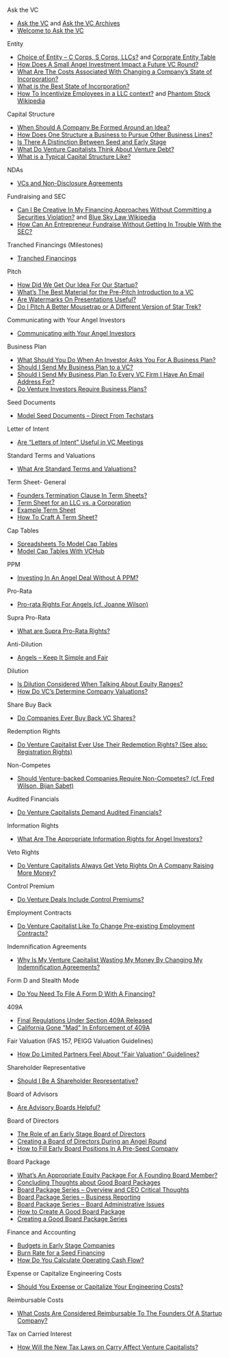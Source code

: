 Ask the VC
*   [Ask the VC](http://www.askthevc.com) and [Ask the VC Archives](http://www.askthevc.com/wp/archives)
*   [Welcome to Ask the VC](http://www.askthevc.com/wp/archives/2006/11/welcome-to-ask-the-vc.html)

Entity
*   [Choice of Entity – C Corps, S Corps, LLCs?](http://www.askthevc.com/wp/archives/2008/11/choice-of-entity-c-corps-s-corps-llcs.html) and [Corporate Entity Table](http://www.themoneyalert.com/Corp-Entity-Table.html)
*   [How Does A Small Angel Investment Impact a Future VC Round?](http://www.askthevc.com/wp/archives/2008/03/how-does-a-small-angel-investment-impact-a-future-vc-round.html)
*   [What Are The Costs Associated With Changing a Company’s State of Incorporation?](http://www.askthevc.com/wp/archives/2007/08/what-are-the-costs-associated-with-changing-a-companys-state-of-incorporation.html)
*   [What is the Best State of Incorporation?](http://www.askthevc.com/wp/archives/2007/05/what-is-the-best-state-of-incorporation.html)
*   [How To Incentivize Employees in a LLC context?](http://www.askthevc.com/wp/archives/2007/01/how-to-incentivize-employees-in-a-llc-context.html) and [Phantom Stock Wikipedia](https://en.wikipedia.org/wiki/Phantom_stock)

Capital Structure
*   [When Should A Company Be Formed Around an Idea?](http://www.askthevc.com/wp/archives/2012/06/when-should-a-company-be-formed-around-an-idea.html)
*   [How Does One Structure a Business to Pursue Other Business Lines?](http://www.askthevc.com/wp/archives/2007/09/how-does-one-structure-a-business-to-pursue-other-business-lines.html)
*   [Is There A Distinction Between Seed and Early Stage](http://www.askthevc.com/wp/archives/2007/07/is-there-a-distinction-between-seed-and-early-stage.html)
*   [What Do Venture Capitalists Think About Venture Debt?](http://www.askthevc.com/wp/archives/2007/07/what-do-venture-capitalists-think-about-venture-debt.html )
*   [What is a Typical Capital Structure Like?](http://www.askthevc.com/wp/archives/2006/12/what-is-a-typical-capital-structure-like.html)

NDAs
*   [VCs and Non-Disclosure Agreements](http://www.askthevc.com/wp/archives/2007/01/vcs-and-non-disclosure-agreements.html)

Fundraising and SEC
*   [Can I Be Creative In My Financing Approaches Without Committing a Securities Violation?](http://www.askthevc.com/wp/archives/2007/06/can-i-be-creative-in-my-financing-approaches-without-committing-a-securities-violation.html) and [Blue Sky Law Wikipedia](https://en.wikipedia.org/wiki/Blue_sky_law)
*   [How Can An Entrepreneur Fundraise Without Getting In Trouble With the SEC?](http://www.askthevc.com/wp/archives/2007/10/how-can-an-entrepreneur-fundraise-without-getting-in-trouble-with-the-sec.html)

Tranched Financings (Milestones)
*   [Tranched Financings](http://www.askthevc.com/wp/archives/2008/04/tranched-financings.html)

Pitch
*   [How Did We Get Our Idea For Our Startup?](http://www.askthevc.com/wp/archives/2008/06/how-did-we-get-our-idea-for-our-startup.html)
*   [What’s The Best Material for the Pre-Pitch Introduction to a VC](http://www.askthevc.com/wp/archives/2008/04/whats-the-best-material-for-the-pre-pitch-introduction-to-a-vc.htm)
*   [Are Watermarks On Presentations Useful?](http://www.askthevc.com/wp/archives/2007/12/are-watermarks-on-presentations-useful.html)
*   [Do I Pitch A Better Mousetrap or A Different Version of Star Trek?](http://www.askthevc.com/wp/archives/2007/01/do-i-pitch-a-better-mousetrap-or-a-different-version-of-star-trek.html)

Communicating with Your Angel Investors
*   [Communicating with Your Angel Investors](http://www.askthevc.com/wp/archives/2007/04/communicating-with-your-angel-investors.html)

Business Plan
*   [What Should You Do When An Investor Asks You For A Business Plan?](http://www.askthevc.com/wp/archives/2011/09/what-should-you-do-when-an-investor-asks-you-for-a-business-plan.html)
*   [Should I Send My Business Plan to a VC?](http://www.askthevc.com/wp/archives/2009/01/should-i-send-my-business-plan-to-a-vc.html)
*   [Should I Send My Business Plan To Every VC Firm I Have An Email Address For?](http://www.askthevc.com/wp/archives/2008/05/should-i-send-my-business-plan-to-every-vc-firm-i-have-an-email-address-for.html)
*   [Do Venture Investors Require Business Plans?](http://www.askthevc.com/wp/archives/2007/06/do-venture-investors-require-business-plans.html)

Seed Documents
*   [Model Seed Documents – Direct From Techstars](http://www.askthevc.com/wp/archives/2009/02/model-seed-documents-direct-from-techstars.html)

Letter of Intent
*   [Are “Letters of Intent” Useful in VC Meetings](http://www.askthevc.com/wp/archives/2007/03/are-letters-of-intent-useful-in-vc-meetings.html)

Standard Terms and Valuations
*   [What Are Standard Terms and Valuations?](http://www.askthevc.com/wp/archives/2007/01/what-are-standard-terms-and-valuations.html)

Term Sheet- General
*   [Founders Termination Clause In Term Sheets?](http://www.askthevc.com/wp/archives/2008/06/founders-termination-clause-in-term-sheets.html)
*   [Term Sheet for an LLC vs. a Corporation](http://www.askthevc.com/wp/archives/2007/11/term-sheet-for-an-llc-vs-a-corporation.html)
*   [Example Term Sheet](http://www.askthevc.com/wp/archives/2007/02/example-term-sheet.html)
*   [How To Craft A Term Sheet?](http://www.askthevc.com/wp/archives/2007/01/how-to-craft-a-term-sheet.html)

Cap Tables
*   [Spreadsheets To Model Cap Tables](http://www.askthevc.com/wp/archives/2011/08/spreadsheets-to-model-cap-tables.html)
*   [Model Cap Tables With VCHub](http://www.askthevc.com/wp/archives/2011/08/model-cap-tables-with-vchub.html)

PPM
*   [Investing In An Angel Deal Without A PPM?](http://www.askthevc.com/wp/archives/2007/01/investing-in-an-angel-deal-without-a-ppm.html)

Pro-Rata
*   [Pro-rata Rights For Angels (cf. Joanne Wilson)](http://www.askthevc.com/wp/archives/2012/06/pro-rata-rights-for-angels.html)

Supra Pro-Rata
*   [What are Supra Pro-Rata Rights?](http://www.askthevc.com/wp/archives/2007/06/what-are-supra-pro-rata-rights.html)

Anti-Dilution
*   [Angels – Keep It Simple and Fair](http://www.askthevc.com/wp/archives/2008/12/angels-keep-it-simple-and-fair.html)

Dilution
*   [Is Dilution Considered When Talking About Equity Ranges?](http://www.askthevc.com/wp/archives/2008/08/is-dilution-considered-when-talking-about-equity-ranges.html)
*   [How Do VC’s Determine Company Valuations?](http://www.askthevc.com/wp/archives/2007/01/how-do-vcs-determine-company-valuations.html)

Share Buy Back
*   [Do Companies Ever Buy Back VC Shares?](http://www.askthevc.com/wp/archives/2007/01/do-companies-ever-buy-back-vc-shares.html)

Redemption Rights
*   [Do Venture Capitalist Ever Use Their Redemption Rights? (See also: Registration Rights)](http://www.askthevc.com/wp/archives/2007/05/do-venture-capitalist-ever-use-their-redemption-rights.html)

Non-Competes
*   [Should Venture-backed Companies Require Non-Competes? (cf. Fred Wilson, Bijan Sabet)](http://www.askthevc.com/wp/archives/2007/12/should-venture-backed-companies-require-non-competes.html)

Audited Financials
*   [Do Venture Capitalists Demand Audited Financials?](http://www.askthevc.com/wp/archives/2008/02/do-venture-capitalists-demand-audited-financials.html)

Information Rights
*   [What Are The Appropriate Information Rights for Angel Investors?](http://www.askthevc.com/wp/archives/2007/07/what-are-the-appropriate-information-rights-for-angel-investors.html)

Veto Rights
*   [Do Venture Capitalists Always Get Veto Rights On A Company Raising More Money?](http://www.askthevc.com/wp/archives/2008/01/do-venture-capitalists-always-get-veto-rights-on-a-company-raising-more-money.html)

Control Premium
*   [Do Venture Deals Include Control Premiums?](http://www.askthevc.com/wp/archives/2007/06/do-venture-deals-include-control-premiums.html)

Employment Contracts
*   [Do Venture Capitalist Like To Change Pre-existing Employment Contracts?](http://www.askthevc.com/wp/archives/2007/06/do-venture-capitalist-like-to-change-pre-existing-employment-contracts.html)

Indemnification Agreements
*   [Why Is My Venture Capitalist Wasting My Money By Changing My Indemnification Agreements?](http://www.askthevc.com/wp/archives/2008/12/why-is-my-venture-capitalist-wasting-my-money-by-changing-my-indemnification-agreements.html)

Form D and Stealth Mode
*   [Do You Need To File A Form D With A Financing?](http://www.askthevc.com/wp/archives/2012/08/do-you-need-to-file-a-form-d-with-a-financing.html)

409A
*   [Final Regulations Under Section 409A Released](http://www.askthevc.com/wp/archives/2007/04/final-regulations-under-section-409a-released.html)
*   [California Gone "Mad" In Enforcement of 409A](http://www.askthevc.com/wp/archives/2007/01/california-gone-mad-in-enforcement-of-409a.html)

Fair Valuation (FAS 157, PEIGG Valuation Guidelines)
*   [How Do Limited Partners Feel About "Fair Valuation" Guidelines?](http://www.askthevc.com/wp/archives/2007/01/how-do-limited-partners-feel-about-fair-valuation-guidelines.html)

Shareholder Representative
*   [Should I Be A Shareholder Representative?](http://www.askthevc.com/wp/archives/2008/05/should-i-be-a-shareholder-representative.html)

Board of Advisors
*   [Are Advisory Boards Helpful?](http://www.askthevc.com/wp/archives/2007/03/are-advisory-boards-helpful.html)

Board of Directors
*   [The Role of an Early Stage Board of Directors](http://www.askthevc.com/wp/archives/2007/10/the-role-of-an-early-stage-board-of-directors.html)
*   [Creating a Board of Directors During an Angel Round](http://www.askthevc.com/wp/archives/2007/08/creating-a-board-of-directors-during-an-angel-round.html)
*   [How to Fill Early Board Positions In A Pre-Seed Company](http://www.askthevc.com/wp/archives/2007/03/how-to-fill-early-board-positions-in-a-pre-seed-company.html)

Board Package
*   [What’s An Appropriate Equity Package For A Founding Board Member?](http://www.askthevc.com/wp/archives/2008/06/whats-an-appropriate-equity-package-for-a-founding-board-member.html)
*   [Concluding Thoughts about Good Board Packages](http://www.askthevc.com/wp/archives/2007/04/concluding-thoughts-about-good-board-packages.html)
*   [Board Package Series – Overview and CEO Critical Thoughts](http://www.askthevc.com/wp/archives/2007/04/board-package-series-overview-and-ceo-critical-thoughts.html)
*   [Board Package Series – Business Reporting](http://www.askthevc.com/wp/archives/2007/04/board-package-series-business-reporting.html)
*   [Board Package Series – Board Administrative Issues](http://www.askthevc.com/wp/archives/2007/04/board-package-series-board-administrative-issues.html)
*   [How to Create A Good Board Package](http://www.askthevc.com/wp/archives/2007/04/how-to-create-a-good-board-package.html)
*   [Creating a Good Board Package Series](http://www.askthevc.com/wp/archives/2007/04/creating-a-good-board-package-series.html)

Finance and Accounting
*   [Budgets in Early Stage Companies](http://www.askthevc.com/wp/archives/2007/05/budgets-in-early-stage-companies.html)
*   [Burn Rate for a Seed Financing](http://www.askthevc.com/wp/archives/2007/05/burn-rate-for-a-seed-financing.html)
*   [How Do You Calculate Operating Cash Flow?](http://www.askthevc.com/wp/archives/2007/05/how-do-you-calculate-operating-cash-flow.html)

Expense or Capitalize Engineering Costs
*   [Should You Expense or Capitalize Your Engineering Costs?](http://www.askthevc.com/wp/archives/2008/05/should-you-expense-or-capitalize-your-engineering-costs.html)

Reimbursable Costs
*   [What Costs Are Considered Reimbursable To The Founders Of A Startup Company?](http://www.askthevc.com/wp/archives/2012/09/what-costs-are-considered-reimbursable-to-the-founders-of-a-startup-company.html)

Tax on Carried Interest
*   [How Will the New Tax Laws on Carry Affect Venture Capitalists?](http://www.askthevc.com/wp/archives/2007/08/how-will-the-new-tax-laws-on-carry-affect-venture-capitalists.html)
